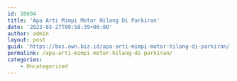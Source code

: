 ```yaml
---
id: 10694
title: 'Apa Arti Mimpi Motor Hilang Di Parkiran'
date: '2023-03-27T09:58:39+00:00'
author: admin
layout: post
guid: 'https://bos.awn.biz.id/apa-arti-mimpi-motor-hilang-di-parkiran/'
permalink: /apa-arti-mimpi-motor-hilang-di-parkiran/
categories:
    - Uncategorized
---
```


